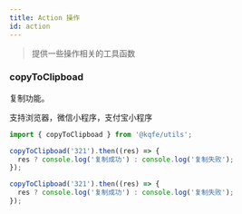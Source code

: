 ```yaml
---
title: Action 操作
id: action
---
```


> 提供一些操作相关的工具函数

### copyToClipboad

复制功能。

支持浏览器，微信小程序，支付宝小程序

```typescript
import { copyToClipboad } from '@kqfe/utils';

copyToClipboad('321').then((res) => {
  res ? console.log('复制成功') : console.log('复制失败');
});
```

```typescript run
copyToClipboad('321').then((res) => {
  res ? console.log('复制成功') : console.log('复制失败');
});
```
